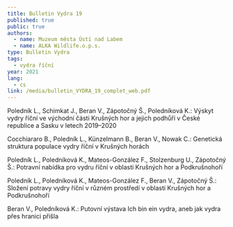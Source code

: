 ```yaml
---
title: Bulletin Vydra 19
published: true
public: true
authors:
  - name: Muzeum města Ústí nad Labem
  - name: ALKA Wildlife.o.p.s.
type: Bulletin Vydra
tags:
  - vydra říční
year: 2021
lang:
  - cs
link: /media/bulletin_VYDRA_19_complet_web.pdf
---
```

Poledník L., Schimkat J., Beran V., Zápotočný Š., Poledníková K.: Výskyt vydry říční ve východní části Krušných hor a jejich podhůří v České republice a Sasku v letech 2019–2020 

Cocchiararo B., Poledník L., Künzelmann B., Beran V., Nowak C.: Genetická struktura populace vydry říční v Krušných horách 

Poledník L., Poledníková K., Mateos-González F., Stolzenburg U., Zápotočný Š.: Potravní nabídka pro vydru říční v oblasti Krušných hor a Podkrušnohoří 

Poledník L., Poledníková K., Mateos-González F., Beran V., Zápotočný Š.: Složení potravy vydry říční v různém prostředí v oblasti Krušných hor a Podkrušnohoří 

Beran V., Poledníková K.: Putovní výstava Ich bin ein vydra, aneb jak vydra přes hranici přišla
